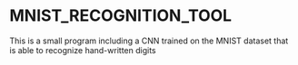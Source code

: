 # MNIST_RECOGNITION_TOOL
This is a small program including a CNN trained on the MNIST dataset that is able to recognize hand-written digits
